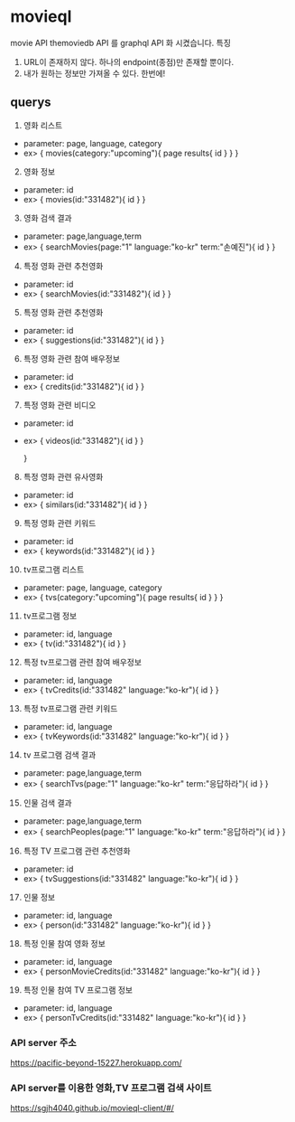 # movieql
movie API
themoviedb API 를 graphql API 화 시켰습니다. 
특징
1. URL이 존재하지 않다. 하나의 endpoint(종점)만 존재할 뿐이다.
2. 내가 원하는 정보만 가져올 수 있다. 한번에!

## querys
1. 영화 리스트
 - parameter: page, language, category
 - ex>
    {
        movies(category:"upcoming"){
            page
            results{
                id
            }
        }
    }
2. 영화 정보
 - parameter: id
 - ex>
    {
        movies(id:"331482"){
            id
        }
    }
    
3. 영화 검색 결과
 - parameter: page,language,term
 - ex>
    {
        searchMovies(page:"1" language:"ko-kr" term:"손예진"){
            id
        }
    }
4. 특정 영화 관련 추천영화
 - parameter: id
 - ex>
    {
        searchMovies(id:"331482"){
            id
        }
    }
5. 특정 영화 관련 추천영화
 - parameter: id
 - ex>
    {
        suggestions(id:"331482"){
            id
        }
    }
6. 특정 영화 관련 참여 배우정보
 - parameter: id
 - ex>
    {
        credits(id:"331482"){
            id
        }
    }
7. 특정 영화 관련 비디오
 - parameter: id
 - ex>
    {
        videos(id:"331482"){
            id
        }
    }

    }
8. 특정 영화 관련 유사영화
 - parameter: id
 - ex>
    {
        similars(id:"331482"){
            id
        }
    }

9. 특정 영화 관련 키워드
 - parameter: id
 - ex>
    {
        keywords(id:"331482"){
            id
        }
    }
10. tv프로그램 리스트
 - parameter: page, language, category
 - ex>
    {
        tvs(category:"upcoming"){
            page
            results{
                id
            }
        }
    }
11. tv프로그램 정보
 - parameter: id, language
 - ex>
    {
        tv(id:"331482"){
            id
        }
    }
12. 특정 tv프로그램 관련 참여 배우정보
 - parameter: id, language
 - ex>
    {
        tvCredits(id:"331482" language:"ko-kr"){
            id
        }
    }
13. 특정 tv프로그램 관련 키워드
 - parameter: id, language
 - ex>
    {
        tvKeywords(id:"331482" language:"ko-kr"){
            id
        }
    }
14. tv 프로그램 검색 결과
 - parameter: page,language,term
 - ex>
    {
        searchTvs(page:"1" language:"ko-kr" term:"응답하라"){
            id
        }
    }
15. 인물 검색 결과
 - parameter: page,language,term
 - ex>
    {
        searchPeoples(page:"1" language:"ko-kr" term:"응답하라"){
            id
        }
    }

16. 특정 TV 프로그램 관련 추천영화
 - parameter: id
 - ex>
    {
        tvSuggestions(id:"331482" language:"ko-kr"){
            id
        }
    }
17. 인물 정보
 - parameter: id, language
 - ex>
    {
        person(id:"331482" language:"ko-kr"){
            id
        }
    }
18. 특정 인물 참여 영화 정보
 - parameter: id, language
 - ex>
    {
        personMovieCredits(id:"331482" language:"ko-kr"){
            id
        }
    }

19. 특정 인물 참여 TV 프로그램 정보
 - parameter: id, language
 - ex>
    {
        personTvCredits(id:"331482" language:"ko-kr"){
            id
        }
    }


### API server 주소
 https://pacific-beyond-15227.herokuapp.com/

### API server를 이용한 영화,TV 프로그램 검색 사이트
https://sgjh4040.github.io/movieql-client/#/